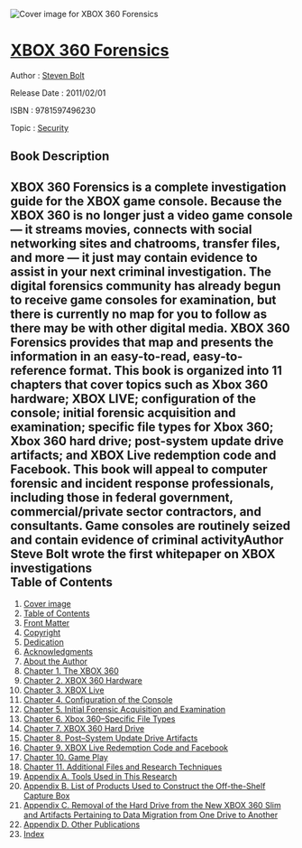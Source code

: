 ![Cover image for XBOX 360 Forensics](https://imgdetail.ebookreading.net/cover/cover/security/EB9781597496230.jpg)

[XBOX 360 Forensics](https://ebookreading.net/view/book/XBOX+360+Forensics-EB9781597496230_1.html "XBOX 360 Forensics")
====================================================================================================================

Author : [Steven Bolt](https://ebookreading.net/search/author/Steven+Bolt)

Release Date : 2011/02/01

ISBN : 9781597496230

Topic : [Security](https://ebookreading.net/search/category/security)

Book Description
-----------------

XBOX 360 Forensics is a complete investigation guide for the XBOX game console. Because the XBOX 360 is no longer just a video game console — it streams movies, connects with social networking sites and chatrooms, transfer files, and more — it just may contain evidence to assist in your next criminal investigation. The digital forensics community has already begun to receive game consoles for examination, but there is currently no map for you to follow as there may be with other digital media. XBOX 360 Forensics provides that map and presents the information in an easy-to-read, easy-to-reference format.
This book is organized into 11 chapters that cover topics such as Xbox 360 hardware; XBOX LIVE; configuration of the console; initial forensic acquisition and examination; specific file types for Xbox 360; Xbox 360 hard drive; post-system update drive artifacts; and XBOX Live redemption code and Facebook.
This book will appeal to computer forensic and incident response professionals, including those in federal government, commercial/private sector contractors, and consultants.
Game consoles are routinely seized and contain evidence of criminal activityAuthor Steve Bolt wrote the first whitepaper on XBOX investigations              
Table of Contents
-----------------

1. [Cover image](https://ebookreading.net/view/book/XBOX+360+Forensics-EB9781597496230_1.html#cover-image)
1. [Table of Contents](https://ebookreading.net/view/book/XBOX+360+Forensics-EB9781597496230_2.html#tocLink)
1. [Front Matter](https://ebookreading.net/view/book/XBOX+360+Forensics-EB9781597496230_3.html#B978-1-59749-623-0.)
1. [Copyright](https://ebookreading.net/view/book/XBOX+360+Forensics-EB9781597496230_4.html#B978-1-59749-623-0.)
1. [Dedication](https://ebookreading.net/view/book/XBOX+360+Forensics-EB9781597496230_5.html#B978-1-59749-623-0.)
1. [Acknowledgments](https://ebookreading.net/view/book/XBOX+360+Forensics-EB9781597496230_6.html#B978-1-59749-623-0.)
1. [About the Author](https://ebookreading.net/view/book/XBOX+360+Forensics-EB9781597496230_7.html#B978-1-59749-623-0.)
1. [Chapter 1. The XBOX 360](https://ebookreading.net/view/book/XBOX+360+Forensics-EB9781597496230_8.html#B978-1-59749-623-0.)
1. [Chapter 2. XBOX 360 Hardware](https://ebookreading.net/view/book/XBOX+360+Forensics-EB9781597496230_9.html#B978-1-59749-623-0.)
1. [Chapter 3. XBOX Live](https://ebookreading.net/view/book/XBOX+360+Forensics-EB9781597496230_10.html#B978-1-59749-623-0.)
1. [Chapter 4. Configuration of the Console](https://ebookreading.net/view/book/XBOX+360+Forensics-EB9781597496230_11.html#B978-1-59749-623-0.)
1. [Chapter 5. Initial Forensic Acquisition and Examination](https://ebookreading.net/view/book/XBOX+360+Forensics-EB9781597496230_12.html#B978-1-59749-623-0.)
1. [Chapter 6. Xbox 360–Specific File Types](https://ebookreading.net/view/book/XBOX+360+Forensics-EB9781597496230_13.html#B978-1-59749-623-0.)
1. [Chapter 7. XBOX 360 Hard Drive](https://ebookreading.net/view/book/XBOX+360+Forensics-EB9781597496230_14.html#B978-1-59749-623-0.)
1. [Chapter 8. Post–System Update Drive Artifacts](https://ebookreading.net/view/book/XBOX+360+Forensics-EB9781597496230_15.html#B978-1-59749-623-0.)
1. [Chapter 9. XBOX Live Redemption Code and Facebook](https://ebookreading.net/view/book/XBOX+360+Forensics-EB9781597496230_17.html#B978-1-59749-623-0.)
1. [Chapter 10. Game Play](https://ebookreading.net/view/book/XBOX+360+Forensics-EB9781597496230_18.html#B978-1-59749-623-0.)
1. [Chapter 11. Additional Files and Research Techniques](https://ebookreading.net/view/book/XBOX+360+Forensics-EB9781597496230_19.html#B978-1-59749-623-0.)
1. [Appendix A. Tools Used in This Research](https://ebookreading.net/view/book/XBOX+360+Forensics-EB9781597496230_0.html#B978-1-59749-623-0.)
1. [Appendix B. List of Products Used to Construct the Off-the-Shelf Capture Box](https://ebookreading.net/view/book/XBOX+360+Forensics-EB9781597496230_20.html#B978-1-59749-623-0.)
1. [Appendix C. Removal of the Hard Drive from the New XBOX 360 Slim and Artifacts Pertaining to Data Migration from One Drive to Another](https://ebookreading.net/view/book/XBOX+360+Forensics-EB9781597496230_21.html#B978-1-59749-623-0.)
1. [Appendix D. Other Publications](https://ebookreading.net/view/book/XBOX+360+Forensics-EB9781597496230_22.html#B978-1-59749-623-0.)
1. [Index](https://ebookreading.net/view/book/XBOX+360+Forensics-EB9781597496230_23.html#B978-1-59749-623-0.)
